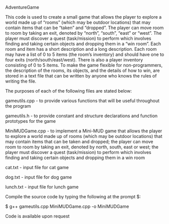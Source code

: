AdventureGame

This code is used to create a small game that allows the player to explore a world  made up of “rooms” 
(which may be outdoor locations) that may contain items that can be “taken” and “dropped”. The player 
can move room to room by taking an exit, denoted by “north”, “south”, “east” or “west”. The player must 
discover a quest (task/mission) to perform which involves finding and taking certain objects and dropping 
them in a “win room”. Each room and item has a short description and a long description. Each room may 
have a list of 0 to 5 items (the room’s inventory) and should have one to four exits (north/south/east/west). There is also a player inventory consisting of 0 to 5 items. To make the game flexible for non-programmers, 
the description of the rooms, its objects, and the details of how to win, are stored in a text file that can 
be written by anyone who knows the rules of writing the file.

The purposes of each of the following files are stated below:


gameutils.cpp -  to provide various functions that will be useful throughout the program

gameutils.h -  to provide constant and structure declarations and function prototypes for the game

MiniMUDGame.cpp - to implement a Mini-MUD game that allows the player to explore a world made up of 
                  rooms (which may be outdoor locations) that may contain items that can be taken and 
                  dropped; the player can move room to room by taking an exit, denoted by north, south, 
                  east or west; the player must discover a quest (task/mission) to perform which involves 
                  finding and taking certain objects and dropping them in a win room

cat.txt - input file for cat game        

dog.txt - input file for dog game

lunch.txt - input file for lunch game


Compile the source code by typing the following at the prompt $:

$ g++ gameutils.cpp MiniMUDGame.cpp -o MiniMUDGame

Code is available upon request
